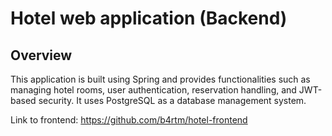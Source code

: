 # Hotel web application (Backend)
## Overview
This application is built using Spring and provides functionalities such as managing hotel rooms, user authentication, reservation handling, and JWT-based security. It uses PostgreSQL as a database management system.

Link to frontend: https://github.com/b4rtm/hotel-frontend

